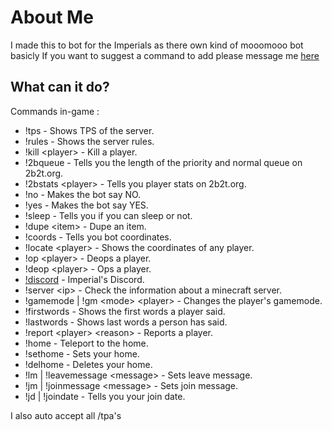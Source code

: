 # About Me

I made this to bot for the Imperials as there own kind of mooomooo bot basicly
If you want to suggest a command to add please message me [here](https://discord.gg/3QG8tt4PTQ)

## What can it do?

Commands in-game :
* !tps - Shows TPS of the server.
* !rules - Shows the server rules.
* !kill \<player> - Kill a player.
* !2bqueue - Tells you the length of the priority and normal queue on 2b2t.org.
* !2bstats \<player> - Tells you player stats on 2b2t.org.
* !no - Makes the bot say NO.
* !yes - Makes the bot say YES.
* !sleep - Tells you if you can sleep or not.
* !dupe \<item> - Dupe an item.
* !coords - Tells you bot coordinates.
* !locate \<player> - Shows the coordinates of any player.
* !op \<player> - Deops a player.
* !deop \<player> - Ops a player.
* [!discord](https://discord.gg/3QG8tt4PTQ) - Imperial's Discord.
* !server \<ip> - Check the information about a minecraft server.
* !gamemode \| !gm \<mode> \<player> - Сhanges the player's gamemode.
* !firstwords - Shows the first words a player said.
* !lastwords - Shows last words a person has said.
* !report \<player> \<reason> - Reports a player.
* !home - Teleport to the home.
* !sethome - Sets your home.
* !delhome - Deletes your home.
* !lm \| !leavemessage \<message> - Sets leave message.
* !jm \| !joinmessage \<message> - Sets join message.
* !jd \| !joindate - Tells you your join date.

I also auto accept all /tpa's

